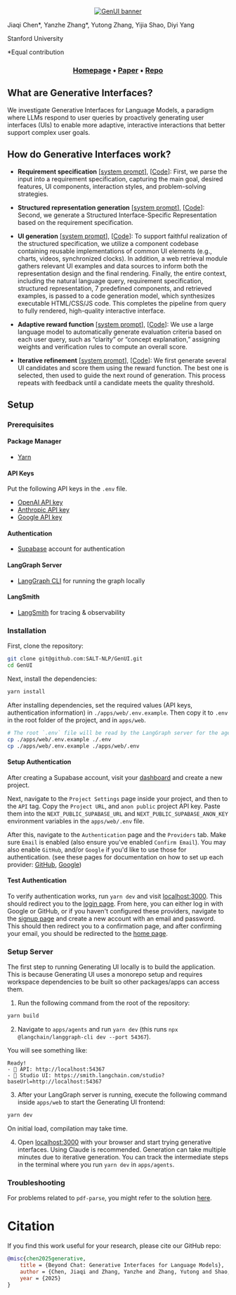 <br />
<p align="center">
<a href="https://genertiveui.github.io/" target="_blank">
  <img src="./static/head.png" alt="GenUI banner">
</a>
</p>
Jiaqi Chen*, Yanzhe Zhang*, Yutong Zhang, Yijia Shao, Diyi Yang

Stanford University

*Equal contribution
<br />
<h3 align="center">
  <b><a href="https://genertiveui.github.io/">Homepage</a></b>
  •
  <b><a href="https://genertiveui.github.io/">Paper</a></b>
  •
  <b><a href="https://github.com/SALT-NLP/GenUI">Repo</a></b>

## What are Generative Interfaces?

We investigate Generative Interfaces for Language Models, a paradigm where LLMs respond to user queries by proactively generating user interfaces (UIs) to enable more adaptive, interactive interactions that better support complex user goals.

## How do Generative Interfaces work?
- **Requirement specification** [[system prompt](https://github.com/SALT-NLP/GenUI/blob/main/apps/agents/src/open-canvas/prompts.ts#L960)], [[Code](https://github.com/SALT-NLP/GenUI/blob/main/apps/agents/src/open-canvas/nodes/analyze-requirements.ts#L31)]: First, we parse the input into a requirement specification, capturing the main goal, desired features, UI components, interaction styles, and problem-solving strategies.

- **Structured representation generation** [[system prompt](https://github.com/SALT-NLP/GenUI/blob/main/apps/agents/src/open-canvas/prompts.ts#L960)], [[Code](https://github.com/SALT-NLP/GenUI/blob/main/apps/agents/src/open-canvas/nodes/generate-web-dsl/index.ts#L21)]: Second, we generate a Structured Interface-Specific Representation based on the requirement specification.

- **UI generation** [[system prompt](https://github.com/SALT-NLP/GenUI/blob/main/apps/agents/src/open-canvas/prompts.ts#L1458)], [[Code](https://github.com/SALT-NLP/GenUI/blob/main/apps/agents/src/open-canvas/nodes/rewrite-artifact/index.ts)]: To support faithful realization of the structured specification, we utilize a component codebase containing reusable implementations of common UI elements (e.g., charts, videos, synchronized clocks). In addition, a web retrieval module gathers relevant UI examples and data sources to inform both the representation design and the final rendering.
Finally, the entire context, including the natural language query, requirement specification, structured representation, 7 predefined components, and retrieved examples, is passed to a code generation model, which synthesizes executable HTML/CSS/JS code. This completes the pipeline from query to fully rendered, high-quality interactive interface.

- **Adaptive reward function** [[system prompt](https://github.com/SALT-NLP/GenUI/blob/main/apps/agents/src/open-canvas/prompts.ts#L1591)], [[Code](https://github.com/SALT-NLP/GenUI/blob/main/apps/agents/src/open-canvas/nodes/rewrite-artifact/evaluation.ts#L30)]: We use a large language model to automatically generate evaluation criteria based on each user query, such as “clarity” or “concept explanation,” assigning weights and verification rules to compute an overall score.

- **Iterative refinement** [[system prompt](https://github.com/SALT-NLP/GenUI/blob/main/apps/agents/src/open-canvas/prompts.ts#L1642)], [[Code](https://github.com/SALT-NLP/GenUI/blob/main/apps/agents/src/open-canvas/nodes/rewrite-artifact/index.ts)]: We first generate several UI candidates and score them using the reward function. The best one is selected, then used to guide the next round of generation. This process repeats with feedback until a candidate meets the quality threshold.


## Setup

### Prerequisites

#### Package Manager

- [Yarn](https://yarnpkg.com/)

#### API Keys

Put the following API keys in the `.env` file.

- [OpenAI API key](https://platform.openai.com/signup/)
- [Anthropic API key](https://console.anthropic.com/)
- [Google API key](https://console.cloud.google.com/apis/credentials)

#### Authentication

- [Supabase](https://supabase.com/) account for authentication

#### LangGraph Server

- [LangGraph CLI](https://langchain-ai.github.io/langgraph/cloud/reference/cli/) for running the graph locally

#### LangSmith

- [LangSmith](https://smith.langchain.com/) for tracing & observability

### Installation

First, clone the repository:

```bash
git clone git@github.com:SALT-NLP/GenUI.git
cd GenUI
```

Next, install the dependencies:

```bash
yarn install
```

After installing dependencies, set the required values (API keys, authentication information) in `./apps/web/.env.example`.
Then copy it to `.env` in the root folder of the project, and in `apps/web`.

```bash
# The root `.env` file will be read by the LangGraph server for the agents.
cp ./apps/web/.env.example ./.env
cp ./apps/web/.env.example ./apps/web/.env
```

#### Setup Authentication

After creating a Supabase account, visit your [dashboard](https://supabase.com/dashboard/projects) and create a new project.

Next, navigate to the `Project Settings` page inside your project, and then to the `API` tag. Copy the `Project URL`, and `anon public` project API key. Paste them into the `NEXT_PUBLIC_SUPABASE_URL` and `NEXT_PUBLIC_SUPABASE_ANON_KEY` environment variables in the `apps/web/.env` file.

After this, navigate to the `Authentication` page and the `Providers` tab. Make sure `Email` is enabled (also ensure you've enabled `Confirm Email`). You may also enable `GitHub`, and/or `Google` if you'd like to use those for authentication. (see these pages for documentation on how to set up each provider: [GitHub](https://supabase.com/docs/guides/auth/social-login/auth-github), [Google](https://supabase.com/docs/guides/auth/social-login/auth-google))

#### Test Authentication

To verify authentication works, run `yarn dev` and visit [localhost:3000](http://localhost:3000). This should redirect you to the [login page](http://localhost:3000/auth/login). From here, you can either log in with Google or GitHub, or if you haven't configured these providers, navigate to the [signup page](http://localhost:3000/auth/signup) and create a new account with an email and password. This should then redirect you to a confirmation page, and after confirming your email, you should be redirected to the [home page](http://localhost:3000).

### Setup Server

The first step to running Generating UI locally is to build the application. This is because Generating UI uses a monorepo setup and requires workspace dependencies to be built so other packages/apps can access them.

1. Run the following command from the root of the repository:

```bash
yarn build
```

2. Navigate to `apps/agents` and run `yarn dev` (this runs `npx @langchain/langgraph-cli dev --port 54367`).

You will see something like:

```
Ready!
- 🚀 API: http://localhost:54367
- 🎨 Studio UI: https://smith.langchain.com/studio?baseUrl=http://localhost:54367
```

3. After your LangGraph server is running, execute the following command inside `apps/web` to start the Generating UI frontend:

```bash
yarn dev
```

On initial load, compilation may take time.

4. Open [localhost:3000](http://localhost:3000) with your browser and start trying generative interfaces. Using Claude is recommended. Generation can take multiple minutes due to iterative generation. You can track the intermediate steps in the terminal where you run `yarn dev` in `apps/agents`.

### Troubleshooting

For problems related to `pdf-parse`, you might refer to the solution [here](https://gitlab.com/autokent/pdf-parse/-/issues/24).

# Citation
If you find this work useful for your research, please cite our GitHub repo:
```bibtex
@misc{chen2025generative,
    title = {Beyond Chat: Generative Interfaces for Language Models},
    author = {Chen, Jiaqi and Zhang, Yanzhe and Zhang, Yutong and Shao, Yijia and Yang, Diyi},
    year = {2025}
}
```

